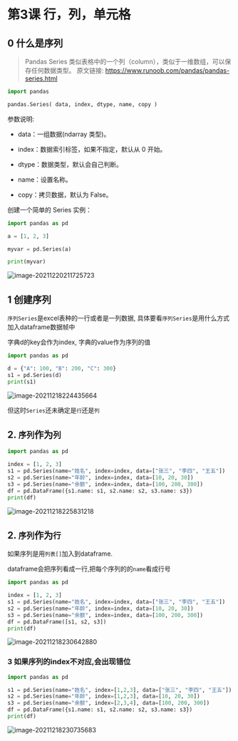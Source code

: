 # 第3课  行，列，单元格

## 0 什么是序列

> Pandas Series 类似表格中的一个列（column），类似于一维数组，可以保存任何数据类型。
> 原文链接: https://www.runoob.com/pandas/pandas-series.html

```python
import pandas

pandas.Series( data, index, dtype, name, copy )
```
参数说明:

- data：一组数据(ndarray 类型)。

- index：数据索引标签，如果不指定，默认从 0 开始。

- dtype：数据类型，默认会自己判断。

- name：设置名称。

- copy：拷贝数据，默认为 False。

创建一个简单的 Series 实例：

```python
import pandas as pd

a = [1, 2, 3]

myvar = pd.Series(a)

print(myvar)
```

![image-20211220211725723](https://markdown-1301532546.cos.ap-guangzhou.myqcloud.com/markdown/20211220211738.png)



## 1 创建序列



`序列Series`是excel表种的一行或者是一列数据, 具体要看`序列Series`是用什么方式加入dataframe数据帧中

字典d的key会作为index,  字典的value作为序列的值

```python
import pandas as pd

d = {"A": 100, "B": 200, "C": 300}
s1 = pd.Series(d)
print(s1)
```

![image-20211218224435664](https://markdown-1301532546.cos.ap-guangzhou.myqcloud.com/markdown/20211218231021.png)

但这时`Series`还未确定是`行`还是`列`



## 2. `序列`作为`列`

```python
import pandas as pd

index = [1, 2, 3]
s1 = pd.Series(name="姓名", index=index, data=["张三", "李四", "王五"])
s2 = pd.Series(name="年龄", index=index, data=[10, 20, 30])
s3 = pd.Series(name="余额", index=index, data=[100, 200, 300])
df = pd.DataFrame({s1.name: s1, s2.name: s2, s3.name: s3})
print(df)

```

![image-20211218225831218](https://markdown-1301532546.cos.ap-guangzhou.myqcloud.com/markdown/20211218231024.png)





## 2. `序列`作为`行`

如果序列是用`列表[]`加入到dataframe.

dataframe会把序列看成一行,把每个序列的的`name`看成行号

```python
import pandas as pd

index = [1, 2, 3]
s1 = pd.Series(name="姓名", index=index, data=["张三", "李四", "王五"])
s2 = pd.Series(name="年龄", index=index, data=[10, 20, 30])
s3 = pd.Series(name="余额", index=index, data=[100, 200, 300])
df = pd.DataFrame([s1, s2, s3])
print(df)
```

![image-20211218230642880](https://markdown-1301532546.cos.ap-guangzhou.myqcloud.com/markdown/20211218231027.png)



### 3 如果序列的index不对应,会出现错位



```python
import pandas as pd

s1 = pd.Series(name="姓名", index=[1,2,3], data=["张三", "李四", "王五"])
s2 = pd.Series(name="年龄", index=[1,2,3], data=[10, 20, 30])
s3 = pd.Series(name="余额", index=[2,3,4], data=[100, 200, 300])
df = pd.DataFrame({s1.name: s1, s2.name: s2, s3.name: s3})
print(df)
```

![image-20211218230735683](https://markdown-1301532546.cos.ap-guangzhou.myqcloud.com/markdown/20211218231029.png)
